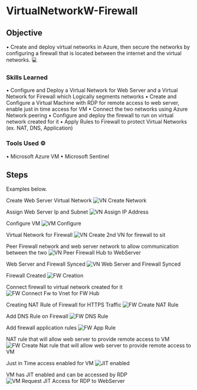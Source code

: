 # VirtualNetworkW-Firewall

## Objective
•	Create and deploy virtual networks in Azure, then secure the networks by configuring a firewall that is located between the internet and the virtual networks.  💻

### Skills Learned
•	Configure and Deploy a Virtual Network for Web Server and a Virtual Network for Firewall which Logically segments networks 
•	Create and Configure a Virtual Machine with RDP for remote access to web server, enable just in time access for VM
•	Connect the two networks using Azure Network peering 
•	Configure and deploy the firewall to run on virtual network created for it 
•	Apply Rules to Firewall to protect Virtual Networks (ex. NAT, DNS, Application)

### Tools Used ⚙
•	Microsoft Azure VM
•	Microsoft Sentinel

## Steps

Examples below.

Create Web Server Virtual Network 
![VN Create Network](https://github.com/user-attachments/assets/0c1f0bff-5949-42eb-afad-b1029f398a61)

Assign Web Server Ip and Subnet 
![VN Assign IP Address](https://github.com/user-attachments/assets/69d3ceba-9d0f-4154-a340-69118c8d24ed)

Configure VM
![VM Configure](https://github.com/user-attachments/assets/29b7e0b1-270d-42af-9ca8-38e590fe593f)

Virtual Network for Firewall 
![VN Create 2nd VN for firewall to sit](https://github.com/user-attachments/assets/b2596f05-f038-40db-924d-bcaf953d0037)

Peer Firewall network and web server network to allow communication between the two 
![VN Peer Firewall Hub to WebServer](https://github.com/user-attachments/assets/24a7aad5-6378-4e1d-96b6-2777f414fe39)

Web Server and Firewall Synced
![VN Web Server and Firewall Synced](https://github.com/user-attachments/assets/98dc021a-0f62-43a8-88dd-49e7665b04ac)

Firewall Created 
![FW Creation](https://github.com/user-attachments/assets/1d2e633e-cd52-4aaa-87b9-8a1ce452638c)

Connect firewall to virtual network created for it
![FW Connect Fw to Vnet for FW Hub](https://github.com/user-attachments/assets/15616551-06f9-4c6c-b809-e88db343d73f)

Creating NAT Rule of Firewall for HTTPS Traffic 
![FW Create NAT Rule](https://github.com/user-attachments/assets/ee8e0d82-4b08-4ece-acbb-fa142c3431b2)

Add DNS Rule on Firewall 
![FW DNS Rule](https://github.com/user-attachments/assets/9b39885e-bcf3-4165-997f-2cbfccb3ab30)

Add firewall application rules 
![FW App Rule](https://github.com/user-attachments/assets/803f71b6-a6ac-49ea-b14c-2e8cd452e2c8)

NAT rule that will allow web server to provide remote access to VM 
![FW Create Nat rule that will allow web server to provide remote access to VM](https://github.com/user-attachments/assets/fb29338c-b0d1-4b88-8061-157e228abfda)

Just in Time access enabled for VM
![JIT enabled](https://github.com/user-attachments/assets/82354654-03f0-4d49-8ad7-f2e379feee86)

VM has JIT enabled and can be accessed by RDP 
![VM Request JIT Access for RDP to WebServer](https://github.com/user-attachments/assets/3ae38599-334c-4f5f-a020-6427b161aa56)

